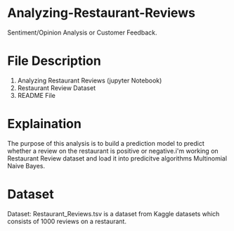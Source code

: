 # Analyzing-Restaurant-Reviews
Sentiment/Opinion Analysis or Customer Feedback.

# File Description
  1. Analyzing Restaurant Reviews (jupyter Notebook)
  2. Restaurant Review Dataset
  3. README File
  
# Explaination 
  The purpose of this analysis is to build a prediction model to predict whether a review on the restaurant is positive or negative.i'm working on Restaurant Review dataset and 
  load it into predicitve algorithms Multinomial Naive Bayes.

# Dataset
 Dataset: Restaurant_Reviews.tsv is a dataset from Kaggle datasets which consists of 1000 reviews on a restaurant.
